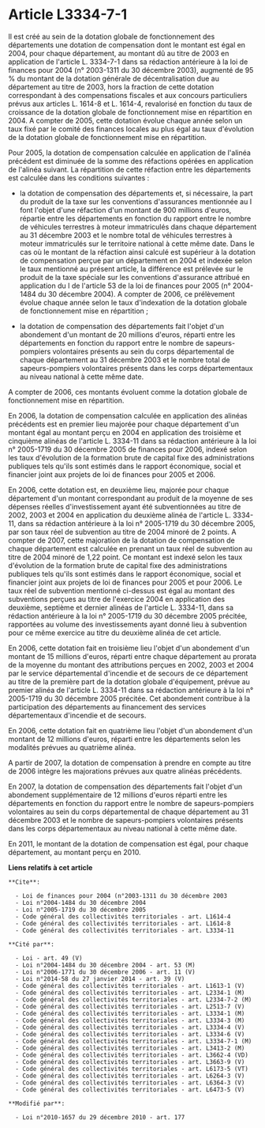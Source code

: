 # Article L3334-7-1

Il est créé au sein de la dotation globale de fonctionnement des départements une dotation de compensation dont le montant
est égal en 2004, pour chaque département, au montant dû au titre de 2003 en application de l'article L. 3334-7-1 dans sa
rédaction antérieure à la loi de finances pour 2004 (n° 2003-1311 du 30 décembre 2003), augmenté de 95 % du montant de la
dotation générale de décentralisation due au département au titre de 2003, hors la fraction de cette dotation correspondant à
des compensations fiscales et aux concours particuliers prévus aux articles L. 1614-8 et L. 1614-4, revalorisé en fonction du
taux de croissance de la dotation globale de fonctionnement mise en répartition en 2004. A compter de 2005, cette dotation
évolue chaque année selon un taux fixé par le comité des finances locales au plus égal au taux d'évolution de la dotation
globale de fonctionnement mise en répartition.

Pour 2005, la dotation de compensation calculée en application de l'alinéa précédent est diminuée de la somme des réfactions
opérées en application de l'alinéa suivant. La répartition de cette réfaction entre les départements est calculée dans les
conditions suivantes :

- la dotation de compensation des départements et, si nécessaire, la part du produit de la taxe sur les conventions
d'assurances mentionnée au I font l'objet d'une réfaction d'un montant de 900 millions d'euros, répartie entre les
départements en fonction du rapport entre le nombre de véhicules terrestres à moteur immatriculés dans chaque département au
31 décembre 2003 et le nombre total de véhicules terrestres à moteur immatriculés sur le territoire national à cette même
date. Dans le cas où le montant de la réfaction ainsi calculé est supérieur à la dotation de compensation perçue par un
département en 2004 et indexée selon le taux mentionné au présent article, la différence est prélevée sur le produit de la
taxe spéciale sur les conventions d'assurance attribué en application du I de l'article 53 de la loi de finances pour 2005
(n° 2004-1484 du 30 décembre 2004). A compter de 2006, ce prélèvement évolue chaque année selon le taux d'indexation de la
dotation globale de fonctionnement mise en répartition ;

- la dotation de compensation des départements fait l'objet d'un abondement d'un montant de 20 millions d'euros, réparti
entre les départements en fonction du rapport entre le nombre de sapeurs-pompiers volontaires présents au sein du corps
départemental de chaque département au 31 décembre 2003 et le nombre total de sapeurs-pompiers volontaires présents dans les
corps départementaux au niveau national à cette même date.

A compter de 2006, ces montants évoluent comme la dotation globale de fonctionnement mise en répartition. 

En 2006, la dotation de compensation calculée en application des alinéas précédents est en premier lieu majorée pour chaque
département d'un montant égal au montant perçu en 2004 en application des troisième et cinquième alinéas de l'article L.
3334-11 dans sa rédaction antérieure à la loi n° 2005-1719 du 30 décembre 2005 de finances pour 2006, indexé selon les taux
d'évolution de la formation brute de capital fixe des administrations publiques tels qu'ils sont estimés dans le rapport
économique, social et financier joint aux projets de loi de finances pour 2005 et 2006. 

En 2006, cette dotation est, en deuxième lieu, majorée pour chaque département d'un montant correspondant au produit de la
moyenne de ses dépenses réelles d'investissement ayant été subventionnées au titre de 2002, 2003 et 2004 en application du
deuxième alinéa de l'article L. 3334-11, dans sa rédaction antérieure à la loi n° 2005-1719 du 30 décembre 2005, par son taux
réel de subvention au titre de 2004 minoré de 2 points. A compter de 2007, cette majoration de la dotation de compensation de
chaque département est calculée en prenant un taux réel de subvention au titre de 2004 minoré de 1,22 point. Ce montant est
indexé selon les taux d'évolution de la formation brute de capital fixe des administrations publiques tels qu'ils sont
estimés dans le rapport économique, social et financier joint aux projets de loi de finances pour 2005 et pour 2006. Le taux
réel de subvention mentionné ci-dessus est égal au montant des subventions perçues au titre de l'exercice 2004 en application
des deuxième, septième et dernier alinéas de l'article L. 3334-11, dans sa rédaction antérieure à la loi n° 2005-1719 du 30
décembre 2005 précitée, rapportées au volume des investissements ayant donné lieu à subvention pour ce même exercice au titre
du deuxième alinéa de cet article. 

En 2006, cette dotation fait en troisième lieu l'objet d'un abondement d'un montant de 15 millions d'euros, réparti entre
chaque département au prorata de la moyenne du montant des attributions perçues en 2002, 2003 et 2004 par le service
départemental d'incendie et de secours de ce département au titre de la première part de la dotation globale d'équipement,
prévue au premier alinéa de l'article L. 3334-11 dans sa rédaction antérieure à la loi n° 2005-1719 du 30 décembre 2005
précitée. Cet abondement contribue à la participation des départements au financement des services départementaux d'incendie
et de secours. 

En 2006, cette dotation fait en quatrième lieu l'objet d'un abondement d'un montant de 12 millions d'euros, réparti entre les
départements selon les modalités prévues au quatrième alinéa.

A partir de 2007, la dotation de compensation à prendre en compte au titre de 2006 intègre les majorations prévues aux quatre
alinéas précédents. 

En 2007, la dotation de compensation des départements fait l'objet d'un abondement supplémentaire de 12 millions d'euros
réparti entre les départements en fonction du rapport entre le nombre de sapeurs-pompiers volontaires au sein du corps
départemental de chaque département au 31 décembre 2003 et le nombre de sapeurs-pompiers volontaires présents dans les corps
départementaux au niveau national à cette même date.

En 2011, le montant de la dotation de compensation est égal, pour chaque département, au montant perçu en 2010.

**Liens relatifs à cet article**

	**Cite**:

	  - Loi de finances pour 2004 (n°2003-1311 du 30 décembre 2003
	  - Loi n°2004-1484 du 30 décembre 2004
	  - Loi n°2005-1719 du 30 décembre 2005
	  - Code général des collectivités territoriales - art. L1614-4
	  - Code général des collectivités territoriales - art. L1614-8
	  - Code général des collectivités territoriales - art. L3334-11

	**Cité par**:

	  - Loi - art. 49 (V)
	  - Loi n°2004-1484 du 30 décembre 2004 - art. 53 (M)
	  - Loi n°2006-1771 du 30 décembre 2006 - art. 11 (V)
	  - Loi n°2014-58 du 27 janvier 2014 - art. 39 (V)
	  - Code général des collectivités territoriales - art. L1613-1 (V)
	  - Code général des collectivités territoriales - art. L2334-1 (M)
	  - Code général des collectivités territoriales - art. L2334-7-2 (M)
	  - Code général des collectivités territoriales - art. L2513-7 (V)
	  - Code général des collectivités territoriales - art. L3334-1 (M)
	  - Code général des collectivités territoriales - art. L3334-3 (M)
	  - Code général des collectivités territoriales - art. L3334-4 (V)
	  - Code général des collectivités territoriales - art. L3334-6 (V)
	  - Code général des collectivités territoriales - art. L3334-7-1 (M)
	  - Code général des collectivités territoriales - art. L3413-2 (M)
	  - Code général des collectivités territoriales - art. L3662-4 (VD)
	  - Code général des collectivités territoriales - art. L3663-9 (V)
	  - Code général des collectivités territoriales - art. L6173-5 (VT)
	  - Code général des collectivités territoriales - art. L6264-3 (V)
	  - Code général des collectivités territoriales - art. L6364-3 (V)
	  - Code général des collectivités territoriales - art. L6473-5 (V)

	**Modifié par**:

	  - Loi n°2010-1657 du 29 décembre 2010 - art. 177
